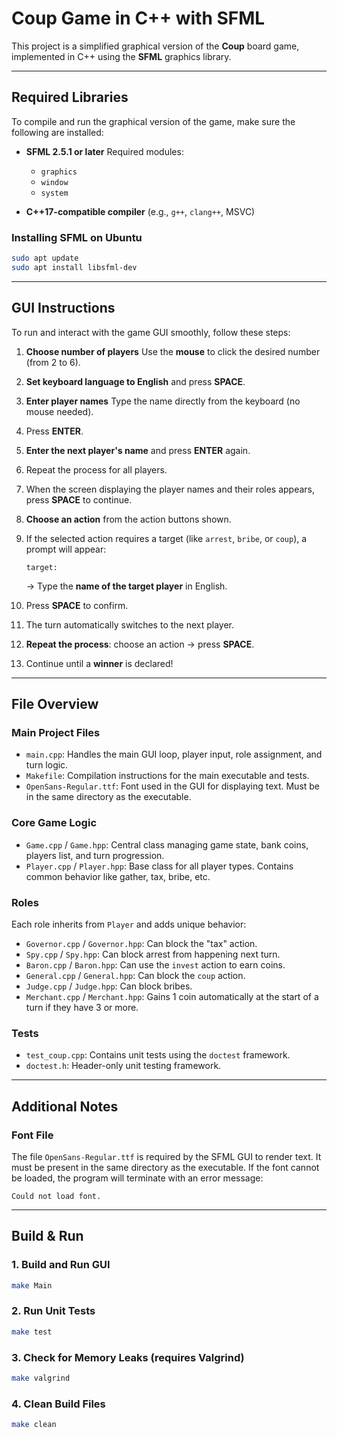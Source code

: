 # Coup Game in C++ with SFML

This project is a simplified graphical version of the **Coup** board game, implemented in C++ using the **SFML** graphics library.

---

## Required Libraries

To compile and run the graphical version of the game, make sure the following are installed:

* **SFML 2.5.1 or later**
  Required modules:

  * `graphics`
  * `window`
  * `system`

* **C++17-compatible compiler** (e.g., `g++`, `clang++`, MSVC)

### Installing SFML on Ubuntu

```bash
sudo apt update
sudo apt install libsfml-dev
```

---

## GUI Instructions

To run and interact with the game GUI smoothly, follow these steps:

1. **Choose number of players**
   Use the **mouse** to click the desired number (from 2 to 6).

2. **Set keyboard language to English** and press **SPACE**.

3. **Enter player names**
   Type the name directly from the keyboard (no mouse needed).

4. Press **ENTER**.

5. **Enter the next player's name** and press **ENTER** again.

6. Repeat the process for all players.

7. When the screen displaying the player names and their roles appears, press **SPACE** to continue.

8. **Choose an action** from the action buttons shown.

9. If the selected action requires a target (like `arrest`, `bribe`, or `coup`), a prompt will appear:

   ```
   target:
   ```

   → Type the **name of the target player** in English.

10. Press **SPACE** to confirm.

11. The turn automatically switches to the next player.

12. **Repeat the process**: choose an action → press **SPACE**.

13. Continue until a **winner** is declared!

---

## File Overview

### Main Project Files

* `main.cpp`: Handles the main GUI loop, player input, role assignment, and turn logic.
* `Makefile`: Compilation instructions for the main executable and tests.
* `OpenSans-Regular.ttf`: Font used in the GUI for displaying text. Must be in the same directory as the executable.

### Core Game Logic

* `Game.cpp` / `Game.hpp`: Central class managing game state, bank coins, players list, and turn progression.
* `Player.cpp` / `Player.hpp`: Base class for all player types. Contains common behavior like gather, tax, bribe, etc.

### Roles

Each role inherits from `Player` and adds unique behavior:

* `Governor.cpp` / `Governor.hpp`: Can block the "tax" action.
* `Spy.cpp` / `Spy.hpp`: Can block arrest from happening next turn.
* `Baron.cpp` / `Baron.hpp`: Can use the `invest` action to earn coins.
* `General.cpp` / `General.hpp`: Can block the `coup` action.
* `Judge.cpp` / `Judge.hpp`: Can block bribes.
* `Merchant.cpp` / `Merchant.hpp`: Gains 1 coin automatically at the start of a turn if they have 3 or more.

### Tests

* `test_coup.cpp`: Contains unit tests using the `doctest` framework.
* `doctest.h`: Header-only unit testing framework.

---

## Additional Notes

### Font File

The file `OpenSans-Regular.ttf` is required by the SFML GUI to render text.
It must be present in the same directory as the executable.
If the font cannot be loaded, the program will terminate with an error message:

```
Could not load font.
```

---

## Build & Run

### 1. Build and Run GUI

```bash
make Main
```

### 2. Run Unit Tests

```bash
make test
```

### 3. Check for Memory Leaks (requires Valgrind)

```bash
make valgrind
```

### 4. Clean Build Files

```bash
make clean
```
